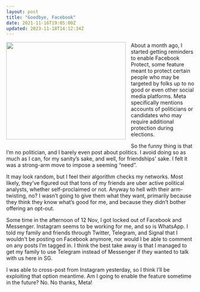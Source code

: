 ```yaml
---
layout: post
title: "Goodbye, Facebook"
date: 2021-11-16T19:05:00Z
updated: 2023-11-18T14:12:34Z
---
```


<div class="separator" style="clear: both; text-align: center;"><a href="https://blogger.googleusercontent.com/img/b/R29vZ2xl/AVvXsEgLJSGA0ZbYnh88D6j4xtFJE2ta2iUa51M3kIDiPxXUp-rI38fzNFvysXfOplIzLuhka-VwOMBcdCUbATn-dVE0EJet7V4C41JWfFikrAPjVuWpkXPr3pGMc2THD3fq63fhgsLyPYXt9gQX3_llXOh7zwy-ujTaGlwyzVwW_26uT73HYt4thU-V5lSIJBk/s1218/IMG_2852.jpeg" imageanchor="1" style="clear: left; float: left; margin-bottom: 1em; margin-right: 1em;"><img border="0" data-original-height="990" data-original-width="1218" height="260" src="https://blogger.googleusercontent.com/img/b/R29vZ2xl/AVvXsEgLJSGA0ZbYnh88D6j4xtFJE2ta2iUa51M3kIDiPxXUp-rI38fzNFvysXfOplIzLuhka-VwOMBcdCUbATn-dVE0EJet7V4C41JWfFikrAPjVuWpkXPr3pGMc2THD3fq63fhgsLyPYXt9gQX3_llXOh7zwy-ujTaGlwyzVwW_26uT73HYt4thU-V5lSIJBk/s320/IMG_2852.jpeg" width="320" /></a></div>About a month ago, I started getting reminders to enable Facebook Protect, some feature meant to protect certain people who may be targeted by folks up to no good or even other social media platforms. Meta specifically mentions accounts of politicians or candidates who may require additional protection during elections.

So the funny thing is that I’m no politician, and I barely even post about politics. I avoid doing so as much as I can, for my sanity’s sake, and well, for friendships' sake. I felt it was a strong-arm move to impose a seeming “need”.

It may look random, but I feel their algorithm checks my networks. Most likely, they’ve figured out that tons of my friends are uber active political analysts, whether self-proclaimed or not. Anyway to hell with their arm-twisting, no? I wasn’t going to give them what they want, primarily because they think they know what’s good for me, and because they didn’t bother offering an opt-out.

Some time in the afternoon of 12 Nov, I got locked out of Facebook and Messenger. Instagram seems to be working for me, and so is WhatsApp. I told my family and friends through Twitter, Telegram, and Signal that I wouldn’t be posting on Facebook anymore, nor would I be able to comment on any posts I’m tagged in. I think the best take away is that I managed to get my family to use Telegram instead of Messenger if they wanted to talk with us here in SG.

I was able to cross-post from Instagram yesterday, so I think I’ll be exploiting that option meantime. Am I going to enable the feature sometime in the future? No. No thanks, Meta!
